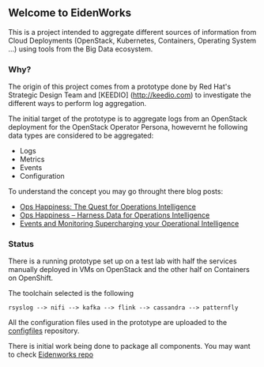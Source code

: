 ## Welcome to EidenWorks

This is a project intended to aggregate different sources of information from Cloud Deployments (OpenStack, Kubernetes, Containers, Operating System ...) using tools from the Big Data ecosystem.

### Why?

The origin of this project comes from a prototype done by Red Hat's Strategic Design Team and [KEEDIO] (http://keedio.com) to investigate the different ways to perform log aggregation. 

The initial target of the prototype is to aggregate logs from an OpenStack deployment for the OpenStack Operator Persona, howevernt he following data types are considered to be aggregated:
- Logs
- Metrics
- Events 
- Configuration

To understand the concept you may go throught there blog posts:
- [Ops Happiness: The Quest for Operations Intelligence](http://rhelblog.redhat.com/2017/02/06/ops-happiness-the-quest-for-operations-intelligence/)
- [Ops Happiness – Harness Data for Operations Intelligence](http://rhelblog.redhat.com/2017/02/15/ops-happiness-harness-data-for-operations-intelligence/)
- [Events and Monitoring Supercharging your Operational Intelligence](http://rhelblog.redhat.com/2017/03/30/events-and-monitoring-supercharging-your-operational-intelligence/)

### Status

There is a running prototype set up on a test lab with half the services manually deployed in VMs on OpenStack and the other half on Containers on OpenShift.

The toolchain selected is the following
```
rsyslog --> nifi --> kafka --> flink --> cassandra --> patternfly
```

All the configuration files used in the prototype are uploaded to the [configfiles](https://github.com/eidenworks/configfiles) repository.

There is initial work being done to package all components. You may want to check [Eidenworks repo](https://raw.githubusercontent.com/eidenworks/rpm-repo/master/eiden.repo)

